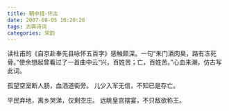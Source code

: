 ```yaml
---
title: 朝中措·怀古
date: 2007-08-05 16:20:20
tags: 古典诗词
categories: 宋韵
---
```

读杜甫的《自京赴奉先县咏怀五百字》感触颇深。一句“朱门酒肉臭，路有冻死骨。”使余想起曾看过了一首曲中云“兴，百姓苦；亡，百姓苦。”心血来潮，仿古写此词。

孤望空室断人肠，血洒道街旁。
儿少入军无信，不知已是存亡。

平民弃地，离乡哭涕，仅剩空庄。
远眺皇宫摆宴，不只敌欲称王。